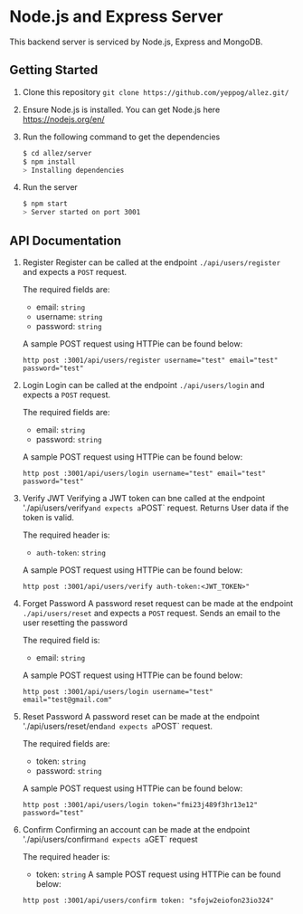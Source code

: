 # Node.js and Express Server

This backend server is serviced by Node.js, Express and MongoDB.

## Getting Started

1. Clone this repository
    `git clone https://github.com/yeppog/allez.git/`

2. Ensure Node.js is installed. You can get Node.js here <https://nodejs.org/en/>

3. Run the following command to get the dependencies

    ```bash
    $ cd allez/server
    $ npm install
    > Installing dependencies
    ```

4. Run the server

    ```bash
    $ npm start
    > Server started on port 3001
    ```

## API Documentation

1. Register
    Register can be called at the endpoint `./api/users/register` and expects a `POST` request.

    The required fields are:
    - email: `string`
    - username: `string`
    - password: `string`

    A sample POST request using HTTPie can be found below:

    `http post :3001/api/users/register username="test" email="test" password="test"`

2. Login
    Login can be called at the endpoint `./api/users/login` and expects a `POST` request.

    The required fields are:
    - email: `string`
    - password: `string`

    A sample POST request using HTTPie can be found below:

    `http post :3001/api/users/login username="test" email="test" password="test"`

3. Verify JWT
    Verifying a JWT token can bne called at the endpoint './api/users/verify` and expects a `POST` request. Returns User data if the token is valid.

    The required header is:
    - `auth-token`: `string`

    A sample POST request using HTTPie can be found below:

    `http post :3001/api/users/verify auth-token:<JWT_TOKEN>"`

4. Forget Password
    A password reset request can be made at the endpoint `./api/users/reset` and expects a `POST` request. Sends an email to the user resetting the password

    The required field is:
    - email: `string`

    A sample POST request using HTTPie can be found below:

    `http post :3001/api/users/login username="test" email="test@gmail.com"`

5. Reset Password
    A password reset can be made at the endpoint './api/users/reset/end` and expects a `POST` request.

    The required fields are:
    - token: `string`
    - password: `string`

    A sample POST request using HTTPie can be found below:

    `http post :3001/api/users/login token="fmi23j489f3hr13e12" password="test"`

6. Confirm
    Confirming an account can be made at the endpoint './api/users/confirm` and expects a `GET` request

    The required header is:
    - token: `string`
    A sample POST request using HTTPie can be found below:

    `http post :3001/api/users/confirm token: "sfojw2eiofon23io324"`
